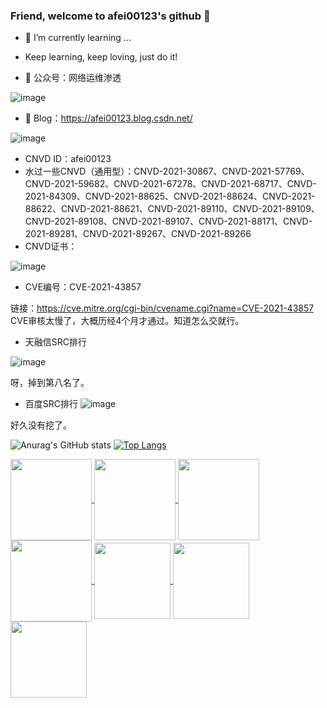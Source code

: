 ### Friend, welcome to afei00123's github 👋

<!--
**ltfafei/ltfafei** is a ✨ _special_ ✨ repository because its `README.md` (this file) appears on your GitHub profile.

Here are some ideas to get you started:

- 🔭 I’m currently working on ...
- 🌱 I’m currently learning ...
- 👯 I’m looking to collaborate on ...
- 🤔 I’m looking for help with ...
- 💬 Ask me about ...
- 📫 How to reach me: ...
- 😄 Pronouns: ...
- ⚡ Fun fact: ...
-->

- 🌱 I’m currently learning ...
- Keep learning, keep loving, just do it!

- 🌱 公众号：网络运维渗透

![image](https://user-images.githubusercontent.com/43526141/200101193-02c5c368-2096-4d2a-9822-4ccbd9b353b0.png)

- 🌱 Blog：https://afei00123.blog.csdn.net/

![image](https://user-images.githubusercontent.com/43526141/200101553-f0660d36-d291-4c9b-97fe-e19c65241feb.png)

- CNVD ID：afei00123
- 水过一些CNVD（通用型）：CNVD-2021-30867、CNVD-2021-57769、CNVD-2021-59682、CNVD-2021-67278、CNVD-2021-68717、CNVD-2021-84309、CNVD-2021-88625、CNVD-2021-88624、CNVD-2021-88622、CNVD-2021-88621、CNVD-2021-89110、CNVD-2021-89109、CNVD-2021-89108、CNVD-2021-89107、CNVD-2021-88171、CNVD-2021-89281、CNVD-2021-89267、CNVD-2021-89266
- CNVD证书：

![image](https://user-images.githubusercontent.com/43526141/201044785-b28f102d-234c-4eab-a5df-05f72e9e30d2.png)


- CVE编号：CVE-2021-43857

链接：https://cve.mitre.org/cgi-bin/cvename.cgi?name=CVE-2021-43857
CVE审核太慢了，大概历经4个月才通过。知道怎么交就行。

- 天融信SRC排行

![image](https://user-images.githubusercontent.com/43526141/200100573-75656bb1-a084-45eb-954b-e6ec43c9ecb9.png)

呀，掉到第八名了。

- 百度SRC排行
![image](https://user-images.githubusercontent.com/43526141/201040530-01603ffc-dc0b-4446-a383-48686f63d1f9.png)

好久没有挖了。


![Anurag's GitHub stats](https://github-readme-stats.vercel.app/api?username=ltfafei&show_icons=true&theme=radical&line_hight=1)
[![Top Langs](https://github-readme-stats.vercel.app/api/top-langs/?username=ltfafei&layout=compact&card_width=250&card_height=200)](https://github.com/anuraghazra/github-readme-stats)

         
<a href="https://github.com/ltfafei/FofaSpider">
  <img align="center" height="130" src="https://github-readme-stats.vercel.app/api/pin/?username=ltfafei&repo=FofaSpider" />
</a>
<a href="https://github.com/ltfafei/DomainSpiderSE">
  <img align="center" height="130" src="https://github-readme-stats.vercel.app/api/pin/?username=ltfafei&repo=DomainSpiderSE" />
</a>
<a href="https://github.com/ltfafei/ZBG">
  <img align="center" height="130" src="https://github-readme-stats.vercel.app/api/pin/?username=ltfafei&repo=ZBG" />
</a>
<a href="https://github.com/ltfafei/my_POC">
  <img align="center" height="130" src="https://github-readme-stats.vercel.app/api/pin/?username=ltfafei&repo=my_POC" />
</a>
<a href="https://github.com/ltfafei/Simple_Calc_Go">
  <img align="center" height="122" src="https://github-readme-stats.vercel.app/api/pin/?username=ltfafei&repo=Simple_Calc_Go" />
</a>
<a href="https://github.com/ltfafei/Sort_Algorithm_Go">
  <img align="center" height="122" src="https://github-readme-stats.vercel.app/api/pin/?username=ltfafei&repo=Sort_Algorithm_Go" />
</a>
<a href="https://github.com/ltfafei/HuaWei_Route_HG532_RCE_CVE-2017-17215">
  <img align="center" height="122" src="https://github-readme-stats.vercel.app/api/pin/?username=ltfafei&repo=HuaWei_Route_HG532_RCE_CVE-2017-17215" />
</a>
